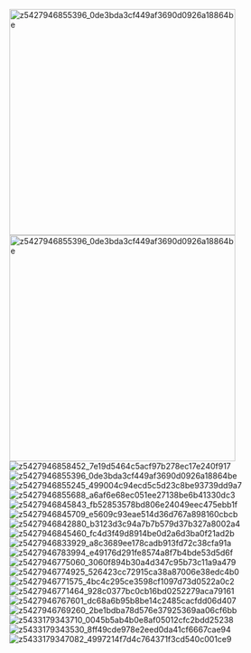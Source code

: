 <img src="https://github.com/LePhon888/Medical-App-Api-SpringBoot/assets/87175247/5b2c6418-b4f6-406c-977b-57bb32a05cb0" 
     alt="z5427946855396_0de3bda3cf449af3690d0926a18864be" 
     width="400" 
     style="margin-right: 20px;" 
     title="Medical App API Spring Boot"/>
<img src="https://github.com/LePhon888/Medical-App-Api-SpringBoot/assets/87175247/b3417a90-fe93-460f-8f93-6772e40a66c8" 
     alt="z5427946855396_0de3bda3cf449af3690d0926a18864be" 
     width="400" 
     style="margin-right: 20px;" 
     title="Medical App API Spring Boot"/>
![z5427946858452_7e19d5464c5acf97b278ec17e240f917]()
![z5427946855396_0de3bda3cf449af3690d0926a18864be](https://github.com/LePhon888/Medical-App-Api-SpringBoot/assets/87175247/c403790d-a0a5-416e-a24c-6df6b1c73405)
![z5427946855245_499004c94ecd5c5d23c8be93739dd9a7](https://github.com/LePhon888/Medical-App-Api-SpringBoot/assets/87175247/40c76860-847f-4136-9dba-efe8dd45776c)
![z5427946855688_a6af6e68ec051ee27138be6b41330dc3](https://github.com/LePhon888/Medical-App-Api-SpringBoot/assets/87175247/3f5b1af9-c513-49d4-9b3c-d589ebe30178)
![z5427946845843_fb52853578bd806e24049eec475ebb1f](https://github.com/LePhon888/Medical-App-Api-SpringBoot/assets/87175247/bcb0810b-330f-4fb5-b54a-49d9265225ff)
![z5427946845709_e5609c93eae514d36d767a898160cbcb](https://github.com/LePhon888/Medical-App-Api-SpringBoot/assets/87175247/cfc813f4-beb7-447e-99cb-724fcb853639)
![z5427946842880_b3123d3c94a7b7b579d37b327a8002a4](https://github.com/LePhon888/Medical-App-Api-SpringBoot/assets/87175247/a2474fcc-f36b-436c-9f84-a3405c09bd08)
![z5427946845460_fc4d3f49d8914be0d2a6d3ba0f21ad2b](https://github.com/LePhon888/Medical-App-Api-SpringBoot/assets/87175247/331fa5d5-ded8-445c-90b4-a9158f2a01fb)
![z5427946833929_a8c3689ee178cadb913fd72c38cfa91a](https://github.com/LePhon888/Medical-App-Api-SpringBoot/assets/87175247/e5b2c496-f783-418b-8058-f6c9da97fdea)
![z5427946783994_e49176d291fe8574a8f7b4bde53d5d6f](https://github.com/LePhon888/Medical-App-Api-SpringBoot/assets/87175247/f00368b5-a007-4e09-97f1-a86f8e9a33c0)
![z5427946775060_3060f894b30a4d347c95b73c11a9a479](https://github.com/LePhon888/Medical-App-Api-SpringBoot/assets/87175247/f291aa54-5730-4729-ab64-77c317247900)
![z5427946774925_526423cc72915ca38a87006e38edc4b0](https://github.com/LePhon888/Medical-App-Api-SpringBoot/assets/87175247/a96371df-bab3-48a8-82de-d0cfd7398506)
![z5427946771575_4bc4c295ce3598cf1097d73d0522a0c2](https://github.com/LePhon888/Medical-App-Api-SpringBoot/assets/87175247/ad106306-b4f1-4f50-a15c-5fbe24ebeaf8)
![z5427946771464_928c0377bc0cb16bd0252279aca79161](https://github.com/LePhon888/Medical-App-Api-SpringBoot/assets/87175247/491e194d-d3db-41cd-b9ec-2587909bf0f6)
![z5427946767601_dc68a6b95b8be14c2485cacfdd06d407](https://github.com/LePhon888/Medical-App-Api-SpringBoot/assets/87175247/ba8abc50-55ad-4ce9-9b01-fcfa9ca5d670)
![z5427946769260_2be1bdba78d576e37925369aa06cf6bb](https://github.com/LePhon888/Medical-App-Api-SpringBoot/assets/87175247/590cd8e4-841b-4ffa-80c2-12ce8fc48cdf)
![z5433179343710_0045b5ab4b0e8af05012cfc2bdd25238](https://github.com/LePhon888/Medical-App-Api-SpringBoot/assets/87175247/f77b6e8e-6092-4172-a0b2-97e0183241ad)
![z5433179343530_8ff49cde978e2eed0da41cf6667cae94](https://github.com/LePhon888/Medical-App-Api-SpringBoot/assets/87175247/a381dcf7-6b4a-4512-b8d9-a8e7427a58ca)
![z5433179347082_4997214f7d4c764371f3cd540c001ce9](https://github.com/LePhon888/Medical-App-Api-SpringBoot/assets/87175247/49a3e3e3-bec8-41bc-bc58-28179f864ba5)
